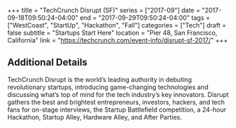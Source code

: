 +++
title = "TechCrunch Disrupt (SF)"
series = ["2017-09"]
date = "2017-09-18T09:50:24-04:00"
end = "2017-09-29T09:50:24-04:00"
tags = ["WestCoast", "StartUp", "Hackathon", "Fall"]
categories = ["Tech"]
draft = false
subtitle = "Startups Start Here"
location = "Pier 48, San Francisco, California"
link = "https://techcrunch.com/event-info/disrupt-sf-2017/"
+++

<!--more-->

## Additional Details

TechCrunch Disrupt is the world’s leading authority in debuting revolutionary startups, introducing game-changing technologies and discussing what’s top of mind for the tech industry’s key innovators. Disrupt gathers the best and brightest entrepreneurs, investors, hackers, and tech fans for on-stage interviews, the Startup Battlefield competition, a 24-hour Hackathon, Startup Alley, Hardware Alley, and After Parties.
